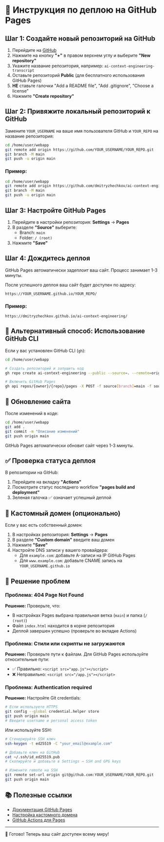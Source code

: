# 🚀 Инструкция по деплою на GitHub Pages

## Шаг 1: Создайте новый репозиторий на GitHub

1. Перейдите на [GitHub](https://github.com)
2. Нажмите на кнопку **"+"** в правом верхнем углу и выберите **"New repository"**
3. Укажите название репозитория, например: `ai-context-engineering-transcript`
4. Оставьте репозиторий **Public** (для бесплатного использования GitHub Pages)
5. **НЕ** ставьте галочки "Add a README file", "Add .gitignore", "Choose a license"
6. Нажмите **"Create repository"**

## Шаг 2: Привяжите локальный репозиторий к GitHub

Замените `YOUR_USERNAME` на ваше имя пользователя GitHub и `YOUR_REPO` на название репозитория:

```bash
cd /home/user/webapp
git remote add origin https://github.com/YOUR_USERNAME/YOUR_REPO.git
git branch -M main
git push -u origin main
```

### Пример:
```bash
cd /home/user/webapp
git remote add origin https://github.com/dmitryzhechkov/ai-context-engineering.git
git branch -M main
git push -u origin main
```

## Шаг 3: Настройте GitHub Pages

1. Перейдите в настройки репозитория: **Settings** → **Pages**
2. В разделе **"Source"** выберите:
   - Branch: `main`
   - Folder: `/ (root)`
3. Нажмите **"Save"**

## Шаг 4: Дождитесь деплоя

GitHub Pages автоматически задеплоит ваш сайт. Процесс занимает 1-3 минуты.

После успешного деплоя ваш сайт будет доступен по адресу:

```
https://YOUR_USERNAME.github.io/YOUR_REPO/
```

### Пример:
```
https://dmitryzhechkov.github.io/ai-context-engineering/
```

## 🔧 Альтернативный способ: Использование GitHub CLI

Если у вас установлен GitHub CLI (`gh`):

```bash
cd /home/user/webapp

# Создать репозиторий и запушить код
gh repo create ai-context-engineering --public --source=. --remote=origin --push

# Включить GitHub Pages
gh api repos/{owner}/{repo}/pages -X POST -f source[branch]=main -f source[path]=/
```

## 📝 Обновление сайта

После изменений в коде:

```bash
cd /home/user/webapp
git add .
git commit -m "Описание изменений"
git push origin main
```

GitHub Pages автоматически обновит сайт через 1-3 минуты.

## ✅ Проверка статуса деплоя

В репозитории на GitHub:
1. Перейдите на вкладку **"Actions"**
2. Посмотрите статус последнего workflow **"pages build and deployment"**
3. Зеленая галочка ✅ означает успешный деплой

## 🔗 Кастомный домен (опционально)

Если у вас есть собственный домен:

1. В настройках репозитория: **Settings** → **Pages**
2. В разделе **"Custom domain"** введите ваш домен
3. Нажмите **"Save"**
4. Настройте DNS записи у вашего провайдера:
   - Для `example.com`: добавьте A-записи на IP GitHub Pages
   - Для `www.example.com`: добавьте CNAME запись на `YOUR_USERNAME.github.io`

## 🐛 Решение проблем

### Проблема: 404 Page Not Found

**Решение:** Проверьте, что:
- В настройках Pages выбрана правильная ветка (`main`) и папка (`/ (root)`)
- Файл `index.html` находится в корне репозитория
- Деплой завершен успешно (проверьте во вкладке Actions)

### Проблема: Стили или скрипты не загружаются

**Решение:** Проверьте пути к файлам. Для GitHub Pages используйте относительные пути:
- ✅ Правильно: `<script src="app.js"></script>`
- ❌ Неправильно: `<script src="/app.js"></script>`

### Проблема: Authentication required

**Решение:** Настройте Git credentials:

```bash
# Если используете HTTPS
git config --global credential.helper store
git push origin main
# Введите username и personal access token
```

Или используйте SSH:

```bash
# Сгенерируйте SSH ключ
ssh-keygen -t ed25519 -C "your_email@example.com"

# Добавьте ключ на GitHub
cat ~/.ssh/id_ed25519.pub
# Скопируйте и добавьте в Settings → SSH and GPG keys

# Измените remote на SSH
git remote set-url origin git@github.com:YOUR_USERNAME/YOUR_REPO.git
git push origin main
```

## 📚 Полезные ссылки

- [Документация GitHub Pages](https://docs.github.com/en/pages)
- [Настройка кастомного домена](https://docs.github.com/en/pages/configuring-a-custom-domain-for-your-github-pages-site)
- [GitHub Actions для Pages](https://github.com/marketplace/actions/deploy-to-github-pages)

---

🎉 Готово! Теперь ваш сайт доступен всему миру!
